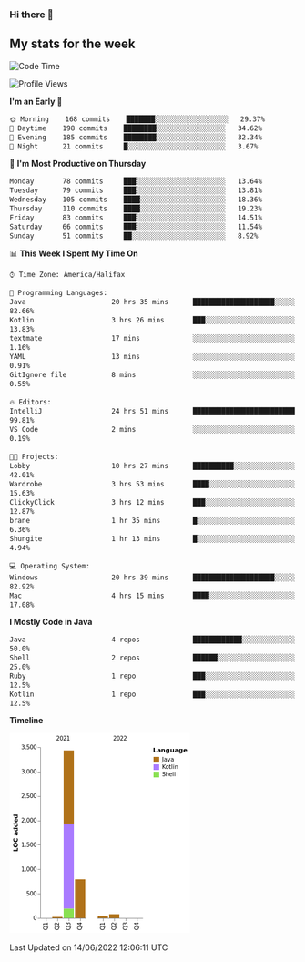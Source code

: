 ### Hi there 👋

## My stats for the week
<!--START_SECTION:waka-->
![Code Time](http://img.shields.io/badge/Code%20Time-272%20hrs%2051%20mins-blue)

![Profile Views](http://img.shields.io/badge/Profile%20Views-0-blue)

**I'm an Early 🐤** 

```text
🌞 Morning    168 commits    ███████░░░░░░░░░░░░░░░░░░   29.37% 
🌆 Daytime    198 commits    ████████░░░░░░░░░░░░░░░░░   34.62% 
🌃 Evening    185 commits    ████████░░░░░░░░░░░░░░░░░   32.34% 
🌙 Night      21 commits     █░░░░░░░░░░░░░░░░░░░░░░░░   3.67%

```
📅 **I'm Most Productive on Thursday** 

```text
Monday       78 commits     ███░░░░░░░░░░░░░░░░░░░░░░   13.64% 
Tuesday      79 commits     ███░░░░░░░░░░░░░░░░░░░░░░   13.81% 
Wednesday    105 commits    ████░░░░░░░░░░░░░░░░░░░░░   18.36% 
Thursday     110 commits    ████░░░░░░░░░░░░░░░░░░░░░   19.23% 
Friday       83 commits     ███░░░░░░░░░░░░░░░░░░░░░░   14.51% 
Saturday     66 commits     ███░░░░░░░░░░░░░░░░░░░░░░   11.54% 
Sunday       51 commits     ██░░░░░░░░░░░░░░░░░░░░░░░   8.92%

```


📊 **This Week I Spent My Time On** 

```text
⌚︎ Time Zone: America/Halifax

💬 Programming Languages: 
Java                     20 hrs 35 mins      ████████████████████░░░░░   82.66% 
Kotlin                   3 hrs 26 mins       ███░░░░░░░░░░░░░░░░░░░░░░   13.83% 
textmate                 17 mins             ░░░░░░░░░░░░░░░░░░░░░░░░░   1.16% 
YAML                     13 mins             ░░░░░░░░░░░░░░░░░░░░░░░░░   0.91% 
GitIgnore file           8 mins              ░░░░░░░░░░░░░░░░░░░░░░░░░   0.55%

🔥 Editors: 
IntelliJ                 24 hrs 51 mins      █████████████████████████   99.81% 
VS Code                  2 mins              ░░░░░░░░░░░░░░░░░░░░░░░░░   0.19%

🐱‍💻 Projects: 
Lobby                    10 hrs 27 mins      ██████████░░░░░░░░░░░░░░░   42.01% 
Wardrobe                 3 hrs 53 mins       ████░░░░░░░░░░░░░░░░░░░░░   15.63% 
ClickyClick              3 hrs 12 mins       ███░░░░░░░░░░░░░░░░░░░░░░   12.87% 
brane                    1 hr 35 mins        █░░░░░░░░░░░░░░░░░░░░░░░░   6.36% 
Shungite                 1 hr 13 mins        █░░░░░░░░░░░░░░░░░░░░░░░░   4.94%

💻 Operating System: 
Windows                  20 hrs 39 mins      ████████████████████░░░░░   82.92% 
Mac                      4 hrs 15 mins       ████░░░░░░░░░░░░░░░░░░░░░   17.08%

```

**I Mostly Code in Java** 

```text
Java                     4 repos             ████████████░░░░░░░░░░░░░   50.0% 
Shell                    2 repos             ██████░░░░░░░░░░░░░░░░░░░   25.0% 
Ruby                     1 repo              ███░░░░░░░░░░░░░░░░░░░░░░   12.5% 
Kotlin                   1 repo              ███░░░░░░░░░░░░░░░░░░░░░░   12.5%

```


**Timeline**

![Chart not found](https://raw.githubusercontent.com/lyndseyy/lyndseyy/main/charts/bar_graph.png) 


 Last Updated on 14/06/2022 12:06:11 UTC
<!--END_SECTION:waka-->